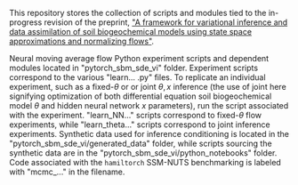 This repository stores the collection of scripts and modules tied to the in-progress revision of the preprint, ["A framework for variational inference and data assimilation of soil biogeochemical models using state space approximations and normalizing flows"](https://essopenarchive.org/doi/full/10.1002/essoar.10512103.7).

Neural moving average flow Python experiment scripts and dependent modules located in "pytorch_sbm_sde_vi" folder. Experiment scripts correspond to the various "learn... .py" files. To replicate an individual experiment, such as a fixed-$\theta$ or or joint $\theta, x$ inference (the use of joint here signifying optimization of both differential equation soil biogeochemical model $\theta$ and hidden neural network $x$ parameters),  run the script associated with the experiment. "learn_NN..." scripts correspond to fixed-$\theta$ flow experiments, while "learn_theta..." scripts correspond to joint inference experiments. Synthetic data used for inference conditioning is located in the "pytorch_sbm_sde_vi/generated_data" folder, while scripts sourcing the synthetic data are in the "pytorch_sbm_sde_vi/python_notebooks" folder. Code associated with the `hamiltorch` SSM-NUTS benchmarking is labeled with "mcmc_..." in the filename. 
